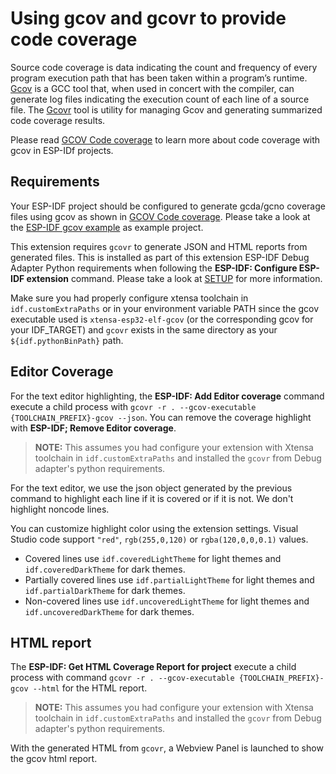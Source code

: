 # Using **gcov** and **gcovr** to provide code coverage

Source code coverage is data indicating the count and frequency of every program execution path that has been taken within a program’s runtime. [Gcov](https://en.wikipedia.org/wiki/Gcov) is a GCC tool that, when used in concert with the compiler, can generate log files indicating the execution count of each line of a source file. The [Gcovr](https://gcovr.com/) tool is utility for managing Gcov and generating summarized code coverage results.

Please read [GCOV Code coverage](https://docs.espressif.com/projects/esp-idf/en/latest/esp32/api-guides/app_trace.html#gcov-source-code-coverage) to learn more about code coverage with gcov in ESP-IDf projects.

## Requirements

Your ESP-IDF project should be configured to generate gcda/gcno coverage files using gcov as shown in [GCOV Code coverage](https://docs.espressif.com/projects/esp-idf/en/latest/esp32/api-guides/app_trace.html#gcov-source-code-coverage). Please take a look at the [ESP-IDF gcov example](https://github.com/espressif/esp-idf/tree/master/examples/system/gcov) as example project.

This extension requires `gcovr` to generate JSON and HTML reports from generated files. This is installed as part of this extension ESP-IDF Debug Adapter Python requirements when following the **ESP-IDF: Configure ESP-IDF extension** command.
Please take a look at [SETUP](./SETUP.md) for more information.

Make sure you had properly configure xtensa toolchain in `idf.customExtraPaths` or in your environment variable PATH since the gcov executable used is `xtensa-esp32-elf-gcov` (or the corresponding gcov for your IDF_TARGET) and `gcovr` exists in the same directory as your `${idf.pythonBinPath}` path.

## Editor Coverage

For the text editor highlighting, the **ESP-IDF: Add Editor coverage** command execute a child process with `gcovr -r . --gcov-executable {TOOLCHAIN_PREFIX}-gcov --json`. You can remove the coverage highlight with **ESP-IDF; Remove Editor coverage**.

> **NOTE:** This assumes you had configure your extension with Xtensa toolchain in `idf.customExtraPaths` and installed the `gcovr` from Debug adapter's python requirements.

For the text editor, we use the json object generated by the previous command to highlight each line if it is covered or if it is not. We don't highlight noncode lines.

You can customize highlight color using the extension settings. Visual Studio code support `"red"`, `rgb(255,0,120)` or `rgba(120,0,0,0.1)` values.

- Covered lines use `idf.coveredLightTheme` for light themes and `idf.coveredDarkTheme` for dark themes.
- Partially covered lines use `idf.partialLightTheme` for light themes and `idf.partialDarkTheme` for dark themes.
- Non-covered lines use `idf.uncoveredLightTheme` for light themes and `idf.uncoveredDarkTheme` for dark themes.

## HTML report

The **ESP-IDF: Get HTML Coverage Report for project** execute a child process with command `gcovr -r . --gcov-executable {TOOLCHAIN_PREFIX}-gcov --html` for the HTML report.

> **NOTE:** This assumes you had configure your extension with Xtensa toolchain in `idf.customExtraPaths` and installed the `gcovr` from Debug adapter's python requirements.

With the generated HTML from `gcovr`, a Webview Panel is launched to show the gcov html report.
